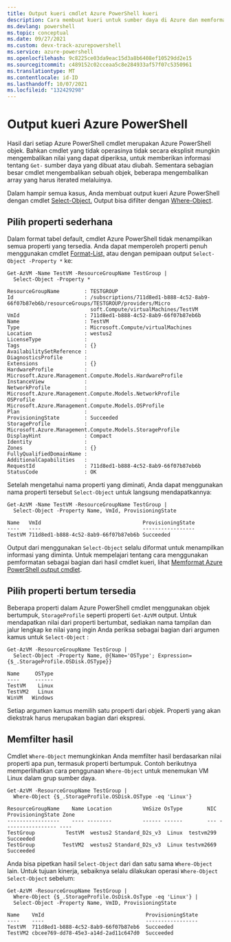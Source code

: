 ```yaml
---
title: Output kueri cmdlet Azure PowerShell kueri
description: Cara membuat kueri untuk sumber daya di Azure dan memformat hasilnya.
ms.devlang: powershell
ms.topic: conceptual
ms.date: 09/27/2021
ms.custom: devx-track-azurepowershell
ms.service: azure-powershell
ms.openlocfilehash: 9c8225ce03da9eac15d3a8b6408ef10529dd2e15
ms.sourcegitcommit: c489152c02cceaa5c8e284933af57f07c5350961
ms.translationtype: MT
ms.contentlocale: id-ID
ms.lasthandoff: 10/07/2021
ms.locfileid: "132429298"
---
```

# <a name="query-output-of-azure-powershell"></a>Output kueri Azure PowerShell

Hasil dari setiap Azure PowerShell cmdlet merupakan Azure PowerShell objek. Bahkan cmdlet yang tidak operasinya tidak secara eksplisit mungkin mengembalikan nilai yang dapat diperiksa, untuk memberikan informasi tentang `Get-` sumber daya yang dibuat atau diubah. Sementara sebagian besar cmdlet mengembalikan sebuah objek, beberapa mengembalikan array yang harus iterated melaluinya.

Dalam hampir semua kasus, Anda membuat output kueri Azure PowerShell dengan cmdlet [Select-Object.](/powershell/module/Microsoft.PowerShell.Utility/Select-Object) Output bisa difilter dengan [Where-Object](/powershell/module/Microsoft.PowerShell.Core/Where-Object).

## <a name="select-simple-properties"></a>Pilih properti sederhana

Dalam format tabel default, cmdlet Azure PowerShell tidak menampilkan semua properti yang tersedia. Anda dapat memperoleh properti penuh menggunakan cmdlet [Format-List,](/powershell/module/microsoft.powershell.utility/format-list) atau dengan pemipaan output `Select-Object -Property *` ke:

```azurepowershell-interactive
Get-AzVM -Name TestVM -ResourceGroupName TestGroup |
  Select-Object -Property *
```

```Output
ResourceGroupName        : TESTGROUP
Id                       : /subscriptions/711d8ed1-b888-4c52-8ab9-66f07b87eb6b/resourceGroups/TESTGROUP/providers/Micro
                           soft.Compute/virtualMachines/TestVM
VmId                     : 711d8ed1-b888-4c52-8ab9-66f07b87eb6b
Name                     : TestVM
Type                     : Microsoft.Compute/virtualMachines
Location                 : westus2
LicenseType              :
Tags                     : {}
AvailabilitySetReference :
DiagnosticsProfile       :
Extensions               : {}
HardwareProfile          : Microsoft.Azure.Management.Compute.Models.HardwareProfile
InstanceView             :
NetworkProfile           : Microsoft.Azure.Management.Compute.Models.NetworkProfile
OSProfile                : Microsoft.Azure.Management.Compute.Models.OSProfile
Plan                     :
ProvisioningState        : Succeeded
StorageProfile           : Microsoft.Azure.Management.Compute.Models.StorageProfile
DisplayHint              : Compact
Identity                 :
Zones                    : {}
FullyQualifiedDomainName :
AdditionalCapabilities   :
RequestId                : 711d8ed1-b888-4c52-8ab9-66f07b87eb6b
StatusCode               : OK
```

Setelah mengetahui nama properti yang diminati, Anda dapat menggunakan nama properti tersebut `Select-Object` untuk langsung mendapatkannya:

```azurepowershell-interactive
Get-AzVM -Name TestVM -ResourceGroupName TestGroup |
  Select-Object -Property Name, VmId, ProvisioningState
```

```Output
Name   VmId                                 ProvisioningState
----   ----                                 -----------------
TestVM 711d8ed1-b888-4c52-8ab9-66f07b87eb6b Succeeded
```

Output dari menggunakan `Select-Object` selalu diformat untuk menampilkan informasi yang diminta. Untuk mempelajari tentang cara menggunakan pemformatan sebagai bagian dari hasil cmdlet kueri, lihat [Memformat Azure PowerShell output cmdlet](formatting-output.md).

## <a name="select-nested-properties"></a>Pilih properti bertum tersedia

Beberapa properti dalam Azure PowerShell cmdlet menggunakan objek bertumpuk, `StorageProfile` seperti properti `Get-AzVM` output. Untuk mendapatkan nilai dari properti bertumbat, sediakan nama tampilan dan jalur lengkap ke nilai yang ingin Anda periksa sebagai bagian dari argumen kamus untuk `Select-Object` :

```azurepowershell-interactive
Get-AzVM -ResourceGroupName TestGroup |
  Select-Object -Property Name, @{Name='OSType'; Expression={$_.StorageProfile.OSDisk.OSType}}
```

```Output
Name     OSType
----     ------
TestVM    Linux
TestVM2   Linux
WinVM   Windows
```

Setiap argumen kamus memilih satu properti dari objek. Properti yang akan diekstrak harus merupakan bagian dari ekspresi.

## <a name="filter-results"></a>Memfilter hasil

Cmdlet `Where-Object` memungkinkan Anda memfilter hasil berdasarkan nilai properti apa pun, termasuk properti bertumpuk. Contoh berikutnya memperlihatkan cara penggunaan `Where-Object` untuk menemukan VM Linux dalam grup sumber daya.

```azurepowershell-interactive
Get-AzVM -ResourceGroupName TestGroup |
  Where-Object {$_.StorageProfile.OSDisk.OSType -eq 'Linux'}
```

```Output
ResourceGroupName    Name Location          VmSize OsType        NIC ProvisioningState Zone
-----------------    ---- --------          ------ ------        --- ----------------- ----
TestGroup          TestVM  westus2 Standard_D2s_v3  Linux  testvm299         Succeeded
TestGroup         TestVM2  westus2 Standard_D2s_v3  Linux testvm2669         Succeeded
```

Anda bisa pipetkan hasil `Select-Object` dari dan satu sama `Where-Object` lain. Untuk tujuan kinerja, sebaiknya selalu dilakukan operasi `Where-Object` `Select-Object` sebelum:

```azurepowershell-interactive
Get-AzVM -ResourceGroupName TestGroup |
  Where-Object {$_.StorageProfile.OsDisk.OsType -eq 'Linux'} |
  Select-Object -Property Name, VmID, ProvisioningState
```

```Output
Name    VmId                                 ProvisioningState
----    ----                                 -----------------
TestVM  711d8ed1-b888-4c52-8ab9-66f07b87eb6  Succeeded
TestVM2 cbcee769-dd78-45e3-a14d-2ad11c647d0  Succeeded
```

